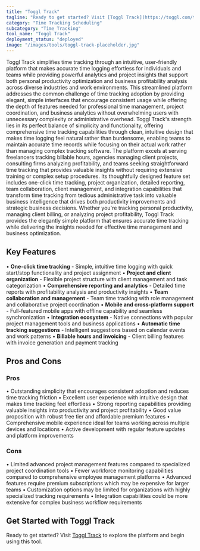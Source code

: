 ```yaml
---
title: "Toggl Track"
tagline: "Ready to get started? Visit [Toggl Track](https://toggl.com/track/) to explore the platform and begin using this tool...."
category: "Time Tracking Scheduling"
subcategory: "Time Tracking"
tool_name: "Toggl Track"
deployment_status: "deployed"
image: "/images/tools/toggl-track-placeholder.jpg"
---
```

Toggl Track simplifies time tracking through an intuitive, user-friendly platform that makes accurate time logging effortless for individuals and teams while providing powerful analytics and project insights that support both personal productivity optimization and business profitability analysis across diverse industries and work environments. This streamlined platform addresses the common challenge of time tracking adoption by providing elegant, simple interfaces that encourage consistent usage while offering the depth of features needed for professional time management, project coordination, and business analytics without overwhelming users with unnecessary complexity or administrative overhead. Toggl Track's strength lies in its perfect balance of simplicity and functionality, offering comprehensive time tracking capabilities through clean, intuitive design that makes time logging feel natural rather than burdensome, enabling teams to maintain accurate time records while focusing on their actual work rather than managing complex tracking software. The platform excels at serving freelancers tracking billable hours, agencies managing client projects, consulting firms analyzing profitability, and teams seeking straightforward time tracking that provides valuable insights without requiring extensive training or complex setup procedures. Its thoughtfully designed feature set includes one-click time tracking, project organization, detailed reporting, team collaboration, client management, and integration capabilities that transform time tracking from tedious administrative task into valuable business intelligence that drives both productivity improvements and strategic business decisions. Whether you're tracking personal productivity, managing client billing, or analyzing project profitability, Toggl Track provides the elegantly simple platform that ensures accurate time tracking while delivering the insights needed for effective time management and business optimization.

## Key Features

• **One-click time tracking** - Simple, intuitive time logging with quick start/stop functionality and project assignment
• **Project and client organization** - Flexible project structure with client management and task categorization
• **Comprehensive reporting and analytics** - Detailed time reports with profitability analysis and productivity insights
• **Team collaboration and management** - Team time tracking with role management and collaborative project coordination
• **Mobile and cross-platform support** - Full-featured mobile apps with offline capability and seamless synchronization
• **Integration ecosystem** - Native connections with popular project management tools and business applications
• **Automatic time tracking suggestions** - Intelligent suggestions based on calendar events and work patterns
• **Billable hours and invoicing** - Client billing features with invoice generation and payment tracking

## Pros and Cons

### Pros
• Outstanding simplicity that encourages consistent adoption and reduces time tracking friction
• Excellent user experience with intuitive design that makes time tracking feel effortless
• Strong reporting capabilities providing valuable insights into productivity and project profitability
• Good value proposition with robust free tier and affordable premium features
• Comprehensive mobile experience ideal for teams working across multiple devices and locations
• Active development with regular feature updates and platform improvements

### Cons
• Limited advanced project management features compared to specialized project coordination tools
• Fewer workforce monitoring capabilities compared to comprehensive employee management platforms
• Advanced features require premium subscriptions which may be expensive for larger teams
• Customization options may be limited for organizations with highly specialized tracking requirements
• Integration capabilities could be more extensive for complex business workflow requirements

## Get Started with Toggl Track

Ready to get started? Visit [Toggl Track](https://toggl.com/track/) to explore the platform and begin using this tool.